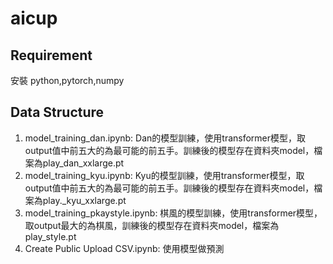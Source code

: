 # aicup
## Requirement
安裝 python,pytorch,numpy  

## Data Structure
1. model_training_dan.ipynb: Dan的模型訓練，使用transformer模型，取output值中前五大的為最可能的前五手。訓練後的模型存在資料夾model，檔案為play_dan_xxlarge.pt  
2. model_training_kyu.ipynb: Kyu的模型訓練，使用transformer模型，取output值中前五大的為最可能的前五手。訓練後的模型存在資料夾model，檔案為play._kyu_xxlarge.pt    
3. model_training_pkaystyle.ipynb: 棋風的模型訓練，使用transformer模型，取output最大的為棋風，訓練後的模型存在資料夾model，檔案為play_style.pt  
4. Create Public Upload CSV.ipynb: 使用模型做預測
